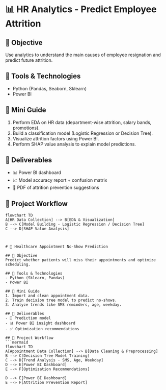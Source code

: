 # 📊 HR Analytics - Predict Employee Attrition

## 🔹 Objective
Use analytics to understand the main causes of employee resignation and predict future attrition.

## 🔹 Tools & Technologies
- Python (Pandas, Seaborn, Sklearn)
- Power BI

## 🔹 Mini Guide
1. Perform EDA on HR data (department-wise attrition, salary bands, promotions).
2. Build a classification model (Logistic Regression or Decision Tree).
3. Visualize attrition factors using Power BI.
4. Perform SHAP value analysis to explain model predictions.

## 🔹 Deliverables
- 📊 Power BI dashboard
- 📈 Model accuracy report + confusion matrix
- 📄 PDF of attrition prevention suggestions

## 🔹 Project Workflow
```mermaid
flowchart TD
A[HR Data Collection] --> B[EDA & Visualization]
B --> C[Model Building - Logistic Regression / Decision Tree]
C --> D[SHAP Value Analysis]



# 🏥 Healthcare Appointment No-Show Prediction

## 🔹 Objective
Predict whether patients will miss their appointments and optimize scheduling.

## 🔹 Tools & Technologies
- Python (Sklearn, Pandas)
- Power BI

## 🔹 Mini Guide
1. Import and clean appointment data.
2. Train decision tree model to predict no-shows.
3. Analyze trends like SMS reminders, age, weekday.

## 🔹 Deliverables
- 🤖 Prediction model
- 📊 Power BI insight dashboard
- ✅ Optimization recommendations

## 🔹 Project Workflow
```mermaid
flowchart TD
A[Appointment Data Collection] --> B[Data Cleaning & Preprocessing]
B --> C[Decision Tree Model Training]
C --> D[Trend Analysis - SMS, Age, Weekday]
D --> E[Power BI Dashboard]
E --> F[Optimization Recommendations]

D --> E[Power BI Dashboard]
E --> F[Attrition Prevention Report]
